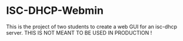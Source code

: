 ISC-DHCP-Webmin
===============

This is the project of two students to create a web GUI for an isc-dhcp server.
THIS IS NOT MEANT TO BE USED IN PRODUCTION !